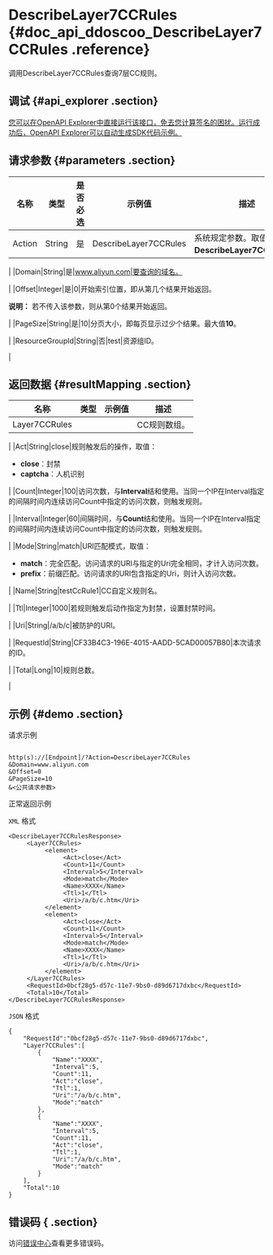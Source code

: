 # DescribeLayer7CCRules {#doc_api_ddoscoo_DescribeLayer7CCRules .reference}

调用DescribeLayer7CCRules查询7层CC规则。

## 调试 {#api_explorer .section}

[您可以在OpenAPI Explorer中直接运行该接口，免去您计算签名的困扰。运行成功后，OpenAPI Explorer可以自动生成SDK代码示例。](https://api.aliyun.com/#product=ddoscoo&api=DescribeLayer7CCRules&type=RPC&version=2017-12-28)

## 请求参数 {#parameters .section}

|名称|类型|是否必选|示例值|描述|
|--|--|----|---|--|
|Action|String|是|DescribeLayer7CCRules|系统规定参数。取值：**DescribeLayer7CCRules**。

 |
|Domain|String|是|www.aliyun.com|要查询的域名。

 |
|Offset|Integer|是|0|开始索引位置，即从第几个结果开始返回。

 **说明：** 若不传入该参数，则从第0个结果开始返回。

 |
|PageSize|String|是|10|分页大小，即每页显示过少个结果。最大值**10**。

 |
|ResourceGroupId|String|否|test|资源组ID。

 |

## 返回数据 {#resultMapping .section}

|名称|类型|示例值|描述|
|--|--|---|--|
|Layer7CCRules| | |CC规则数组。

 |
|Act|String|close|规则触发后的操作，取值：

 -   **close**：封禁
-   **captcha**：人机识别

 |
|Count|Integer|100|访问次数，与**Interval**结和使用。当同一个IP在Interval指定的间隔时间内连续访问Count中指定的访问次数，则触发规则。

 |
|Interval|Integer|60|间隔时间，与**Count**结和使用。当同一个IP在Interval指定的间隔时间内连续访问Count中指定的访问次数，则触发规则。

 |
|Mode|String|match|URI匹配模式，取值：

 -   **match**：完全匹配。访问请求的URI与指定的Uri完全相同，才计入访问次数。
-   **prefix**：前缀匹配。访问请求的URI包含指定的Uri，则计入访问次数。

 |
|Name|String|testCcRule1|CC自定义规则名。

 |
|Ttl|Integer|1000|若规则触发后动作指定为封禁，设置封禁时间。

 |
|Uri|String|/a/b/c|被防护的URI。

 |
|RequestId|String|CF33B4C3-196E-4015-AADD-5CAD00057B80|本次请求的ID。

 |
|Total|Long|10|规则总数。

 |

## 示例 {#demo .section}

请求示例

``` {#request_demo}

http(s)://[Endpoint]/?Action=DescribeLayer7CCRules
&Domain=www.aliyun.com
&Offset=0
&PageSize=10
&<公共请求参数>

```

正常返回示例

`XML` 格式

``` {#xml_return_success_demo}
<DescribeLayer7CCRulesResponse>
     <Layer7CCRules>
          <element>
               <Act>close</Act>
               <Count>11</Count>
               <Interval>5</Interval>
               <Mode>match</Mode>
               <Name>XXXX</Name>
               <Ttl>1</Ttl>
               <Uri>/a/b/c.htm</Uri>
          </element>
          <element>
               <Act>close</Act>
               <Count>11</Count>
               <Interval>5</Interval>
               <Mode>match</Mode>
               <Name>XXXX</Name>
               <Ttl>1</Ttl>
               <Uri>/a/b/c.htm</Uri>
          </element>
     </Layer7CCRules>
     <RequestId>0bcf28g5-d57c-11e7-9bs0-d89d6717dxbc</RequestId>
     <Total>10</Total>
</DescribeLayer7CCRulesResponse>
```

`JSON` 格式

``` {#json_return_success_demo}
{
	"RequestId":"0bcf28g5-d57c-11e7-9bs0-d89d6717dxbc",
	"Layer7CCRules":[
		{
			"Name":"XXXX",
			"Interval":5,
			"Count":11,
			"Act":"close",
			"Ttl":1,
			"Uri":"/a/b/c.htm",
			"Mode":"match"
		},
		{
			"Name":"XXXX",
			"Interval":5,
			"Count":11,
			"Act":"close",
			"Ttl":1,
			"Uri":"/a/b/c.htm",
			"Mode":"match"
		}
	],
	"Total":10
}
```

## 错误码 { .section}

访问[错误中心](https://error-center.aliyun.com/status/product/ddoscoo)查看更多错误码。

